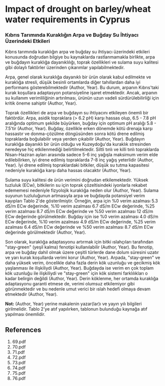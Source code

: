# Impact of drought on barley/wheat water requirements in Cyprus

### Kıbrıs Tarımında Kuraklığın Arpa ve Buğday Su İhtiyacı Üzerindeki Etkileri

Kıbrıs tarımında kuraklığın arpa ve buğday su ihtiyacı üzerindeki etkileri konusunda doğrudan bilgiye bu kaynaklarda rastlanmamakla birlikte, arpa ve buğdayın kuraklığa dayanıklılığı, toprak özellikleri ve sulama suyu kalitesi gibi dolaylı faktörler üzerinden çıkarımlar yapılabilmektedir.

Arpa, genel olarak kuraklığa dayanıklı bir ürün olarak kabul edilmekte ve kuraklığa stresli, düşük besinli ortamlarda diğer tahıllardan daha iyi performans gösterebilmektedir (Author, Year). Bu durum, arpanın Kıbrıs'taki kurak koşullara adaptasyon potansiyeline işaret etmektedir. Ancak, arpanın su kullanım verimliliğinin artırılması, ürünün uzun vadeli sürdürülebilirliği için kritik öneme sahiptir (Author, Year).

Toprak özellikleri de arpa ve buğdayın su ihtiyacını etkileyen önemli bir faktördür. Arpa, asidik topraklara (> 6.2 pH) karşı hassas olup, 6.5 - 7.8 pH aralığında optimum şekilde büyürken, buğday için optimum pH aralığı 5.8 - 7.5'tir (Author, Year). Buğday, özellikle erken dönemde kötü drenaja karşı hassastır ve donma-çözülme döngüsünden sonra kötü drene edilmiş topraklarda boğulabilir veya yerden çıkabilir (Author, Year). Buğdayın kuraklığa dayanıklı bir ürün olduğu ve Kuzeydoğu'da kuraklık stresinden neredeyse hiç etkilenmediği belirtilmektedir. Siltli tınlı ve killi tınlı topraklarda Nisan-Haziran ayları arasında sadece 5-6 inç yağışla maksimum verim elde edilebilirken, iyi drene edilmiş topraklarda 7-8 inç yağış yeterlidir (Author, Year). İyi drene edilmiş topraklardaki bitkiler, düşük su tutma kapasitesi nedeniyle kuraklığa karşı daha hassas olacaktır (Author, Year).

Sulama suyu kalitesi de ürün verimini doğrudan etkilemektedir. Yüksek tuzluluk (ECw), bitkilerin su için toprak çözeltisindeki iyonlarla rekabet edememesi nedeniyle fizyolojik kuraklığa neden olur (Author, Year). Sulama suyunun tuzluluğunun artmasıyla arpa ve buğdayda potansiyel verim kayıpları Tablo 2'de gösterilmiştir. Örneğin, arpa için %0 verim azalması 5.3 dS/m ECw değerinde, %10 verim azalması 6.7 dS/m ECw değerinde, %25 verim azalması 8.7 dS/m ECw değerinde ve %50 verim azalması 12 dS/m ECw değerinde görülmektedir. Buğday için ise %0 verim azalması 4.0 dS/m ECw değerinde, %10 verim azalması 4.9 dS/m ECw değerinde, %25 verim azalması 6.4 dS/m ECw değerinde ve %50 verim azalması 8.7 dS/m ECw değerinde görülmektedir (Author, Year).

Son olarak, kuraklığa adaptasyonu artırmak için bitki ıslahçıları tarafından "stay-green" (yeşil kalma) fenotipi kullanılabilir (Author, Year). Bu fenotip, arpa ve buğday dahil olmak üzere çeşitli türlerde dane dolum süresini uzatır ve yarı kurak koşullarda verimi korur (Author, Year). Arpada, "stay-green" ve daha yüksek verim, öncelikle daha fazla derin kök uzunluğu ve gecikmiş kök yaşlanması ile ilişkiliydi (Author, Year). Buğdayda ise verim en çok toplam kök uzunluğu ile ilişkiliydi ve "stay-green" için kök sistemi farklılıkları o kadar belirgin değildi (Author, Year). Derin köklenme, her ortamda kuraklığa adaptasyonu garanti etmese de, verimi olumsuz etkilemiyor gibi görünmektedir ve bu nedenle umut verici bir ıslah hedefi olmaya devam etmektedir (Author, Year).

**Not:** (Author, Year) yerine makalenin yazar(lar)ı ve yayın yılı bilgileri girilmelidir. Tablo 2'ye atıf yapılırken, tablonun bulunduğu kaynağa atıf yapılması önemlidir.


## References

1. 69.pdf
2. 70.pdf
3. 71.pdf
4. 72.pdf
5. 73.pdf
6. 74.pdf
7. 75.pdf
8. 76.pdf
